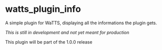 # watts_plugin_info
A simple plugin for WaTTS, displaying all the informations the plugin gets.

*This is still in development and not yet meant for production*

This plugin will be part of the 1.0.0 release
